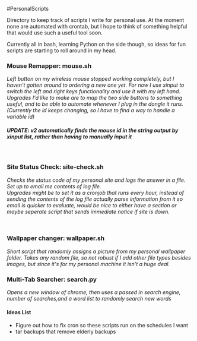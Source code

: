 #PersonalScripts

<p>Directory to keep track of scripts I write for personal use.  At the moment none are automated with crontab, but I hope to think of something helpful that would use such a useful tool soon. </p>
<p>Currently all in bash, learning Python on the side though, so ideas
for fun scripts are starting to roll around in my head.</p>
<h3>Mouse Remapper: mouse.sh</h3>
<p><em>Left button on my wireless mouse stopped working completely, but I haven't gotten around to ordering a new one yet. For now I use xinput to switch the left and right keys functionality and use it with my left hand.<br> 
 Upgrades I'd like to make are to map the two side buttons to something useful,
 and to be able to automate whenever I plug in the dongle it runs.
 (Currently the id keeps changing, so I have to find a way to handle a variable id)</em></p>
<h5>UPDATE: v2 automatically finds the mouse id in the string output by xinput list, rather than having to manually input it</h5>
<br>
<h3>Site Status Check: site-check.sh</h3>
<p><em>Checks the status code of my personal site and logs the answer in a file.
 Set up to email me contents of log file.<br>
Upgrades might be to set it as a cronjob that runs every hour,
 instead of sending the contents of the log file actually parse information from it so email is quicker to evaluate,
 would be nice to either have a section or maybe seperate script that sends immediate notice if site is down.
 </em><p><br>
<h3>Wallpaper changer: wallpaper.sh</h3>
<p><em>Short script that randomly assigns a picture from my personal wallpaper folder. Takes any random file, so not robust if I add other file types besides images, but since it's for my personal machine it isn't a huge deal.</em></p>
<h3>Multi-Tab Searcher: search.py</h3>
<p><em>Opens a new window of chrome, then uses a passed in search engine, number of searches,and a word list to randomly search new words</em></p>
<h4>Ideas List</h4>
<ul>
  <li> Figure out how to fix cron so these scripts run on the schedules I want</li>
  <li>tar backups that remove elderly backups</li>
</ul>

